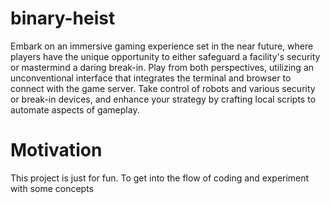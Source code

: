 # binary-heist

Embark on an immersive gaming experience set in the near future, where players have the unique opportunity to either safeguard a facility's security or mastermind a daring break-in. Play from both perspectives, utilizing an unconventional interface that integrates the terminal and browser to connect with the game server. Take control of robots and various security or break-in devices, and enhance your strategy by crafting local scripts to automate aspects of gameplay.

# Motivation

This project is just for fun. To get into the flow of coding and experiment with some concepts